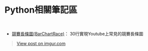 # Python相關筆記區
<br>
<ul>
    <li><a href="https://github.com/ji394python/JupyterPython/blob/master/%E7%AB%B6%E8%B3%BD%E9%95%B7%E6%A2%9D%E5%9C%96.ipynb">競賽長條圖(BarChartRace)</a>： 30行實現Youtube上常見的競賽長條圖</li>
</ul>
<blockquote class="imgur-embed-pub" lang="en" data-id="uK78OaG"><a href="//imgur.com/uK78OaG">View post on imgur.com</a></blockquote><script async src="//s.imgur.com/min/embed.js" charset="utf-8"></script>
